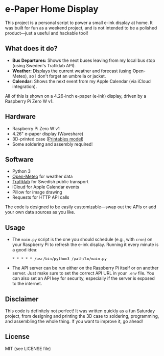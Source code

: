 # e-Paper Home Display

This project is a personal script to power a small e-ink display at home. It was built for fun as a weekend project, and is not intended to be a polished product—just a useful and hackable tool!

## What does it do?

- **Bus Departures:** Shows the next buses leaving from my local bus stop (using Sweden's Trafiklab API).
- **Weather:** Displays the current weather and forecast (using Open-Meteo), so I don't forget an umbrella or jacket.
- **Calendar:** Shows the next event from my Apple Calendar (via iCloud integration).

All of this is shown on a 4.26-inch e-paper (e-ink) display, driven by a Raspberry Pi Zero W v1.

## Hardware

- Raspberry Pi Zero W v1
- 4.26" e-paper display (Waveshare)
- 3D-printed case ([Printables model](https://www.printables.com/model/1408332-digital-skylt))
- Some soldering and assembly required!

## Software

- Python 3
- [Open-Meteo](https://open-meteo.com/) for weather data
- [Trafiklab](https://www.trafiklab.se/) for Swedish public transport
- iCloud for Apple Calendar events
- Pillow for image drawing
- Requests for HTTP API calls

The code is designed to be easily customizable—swap out the APIs or add your own data sources as you like.

## Usage

- The `main.py` script is the one you should schedule (e.g., with `cron`) on your Raspberry Pi to refresh the e-ink display. Running it every minute is a good idea:
  ```
  * * * * * /usr/bin/python3 /path/to/main.py
  ```
- The API server can be run either on the Raspberry Pi itself or on another server. Just make sure to set the correct API URL in your `.env` file. You can also set an API key for security, especially if the server is exposed to the internet.

## Disclaimer

This code is definitely not perfect! It was written quickly as a fun Saturday project, from designing and printing the 3D case to soldering, programming, and assembling the whole thing. If you want to improve it, go ahead!

## License

MIT (see LICENSE file)

